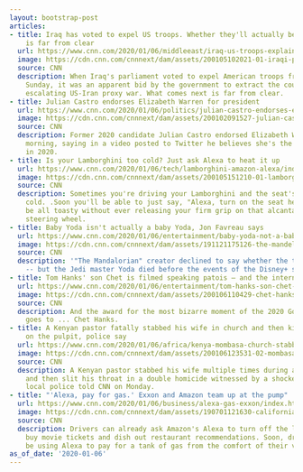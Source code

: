 ```yaml
---
layout: bootstrap-post
articles:
- title: Iraq has voted to expel US troops. Whether they'll actually be kicked out
    is far from clear
  url: https://www.cnn.com/2020/01/06/middleeast/iraq-us-troops-explainer-intl/index.html
  image: https://cdn.cnn.com/cnnnext/dam/assets/200105102021-01-iraqi-parliament-vote-0105-super-tease.jpg
  source: CNN
  description: When Iraq's parliament voted to expel American troops from the country
    Sunday, it was an apparent bid by the government to extract the country from an
    escalating US-Iran proxy war. What comes next is far from clear.
- title: Julian Castro endorses Elizabeth Warren for president
  url: https://www.cnn.com/2020/01/06/politics/julian-castro-endorses-elizabeth-warren-president/index.html
  image: https://cdn.cnn.com/cnnnext/dam/assets/200102091527-julian-castro-unf-super-tease.jpg
  source: CNN
  description: Former 2020 candidate Julian Castro endorsed Elizabeth Warren on Monday
    morning, saying in a video posted to Twitter he believes she's the best candidate
    in 2020.
- title: Is your Lamborghini too cold? Just ask Alexa to heat it up
  url: https://www.cnn.com/2020/01/06/tech/lamborghini-amazon-alexa/index.html
  image: https://cdn.cnn.com/cnnnext/dam/assets/200105151210-01-lamborghini-huracan-evo-super-tease.jpg
  source: CNN
  description: Sometimes you're driving your Lamborghini and the seat's a little too
    cold. .Soon you'll be able to just say, "Alexa, turn on the seat heater" and you'll
    be all toasty without ever releasing your firm grip on that alcantara-covered
    steering wheel.
- title: Baby Yoda isn't actually a baby Yoda, Jon Favreau says
  url: https://www.cnn.com/2020/01/06/entertainment/baby-yoda-not-a-baby-yoda-jon-favreau-trnd/index.html
  image: https://cdn.cnn.com/cnnnext/dam/assets/191121175126-the-mandelorian-baby-yoda-2-super-tease.jpg
  source: CNN
  description: '"The Mandalorian" creator declined to say whether the two are related
    -- but the Jedi master Yoda died before the events of the Disney+ series.'
- title: Tom Hanks' son Chet is filmed speaking patois — and the internet is baffled
  url: https://www.cnn.com/2020/01/06/entertainment/tom-hanks-son-chet-patois-golden-globes-intl-scli/index.html
  image: https://cdn.cnn.com/cnnnext/dam/assets/200106110429-chet-hanks-0105-restricted-super-tease.jpg
  source: CNN
  description: And the award for the most bizarre moment of the 2020 Golden Globes
    goes to ... Chet Hanks.
- title: A Kenyan pastor fatally stabbed his wife in church and then killed himself
    on the pulpit, police say
  url: https://www.cnn.com/2020/01/06/africa/kenya-mombasa-church-stabbing-intl/index.html
  image: https://cdn.cnn.com/cnnnext/dam/assets/200106123531-02-mombasa-church-stabbing-super-tease.jpg
  source: CNN
  description: A Kenyan pastor stabbed his wife multiple times during a church service
    and then slit his throat in a double homicide witnessed by a shocked congregation,
    local police told CNN on Monday.
- title: "'Alexa, pay for gas.' Exxon and Amazon team up at the pump"
  url: https://www.cnn.com/2020/01/06/business/alexa-gas-exxon/index.html
  image: https://cdn.cnn.com/cnnnext/dam/assets/190701121630-california-car-gas-station-file-super-tease.jpg
  source: CNN
  description: Drivers can already ask Amazon's Alexa to turn off the lights at home,
    buy movie tickets and dish out restaurant recommendations. Soon, drivers will
    be using Alexa to pay for a tank of gas from the comfort of their vehicle.
as_of_date: '2020-01-06'
---
```


